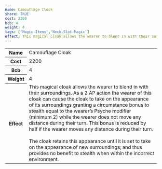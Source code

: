 ```yaml
---
name: Camouflage Cloak
share: TRUE
cost: 2200
bcb: 4
weight: 4
tags: ['Magic-Items','Neck-Slot-Magic']
effect: This magical cloak allows the wearer to blend in with their surroundings. As a 2 AP action the wearer of this cloak can cause the cloak to take on the appearance of its surroundings granting a circumstance bonus to stealth equal to the wearer’s Psyche modifier (minimum 2) while the wearer does not move any distance during their turn. This bonus is reduced by half if the wearer moves any distance during their turn.<br><br>The cloak retains this appearance until it is set to take on the appearance of new surroundings; and thus provides no benefit to stealth when within the incorrect environment.
---
```

<p><span style="overflow-x: auto;"><table><tbody><tr><th>Name</th><td>Camouflage Cloak</td></tr><tr><th>Cost</th><td>2200</td></tr><tr><th>Bcb</th><td>4</td></tr><tr><th>Weight</th><td>4</td></tr><tr><th>Effect</th><td>This magical cloak allows the wearer to blend in with their surroundings. As a 2 AP action the wearer of this cloak can cause the cloak to take on the appearance of its surroundings granting a circumstance bonus to stealth equal to the wearer’s Psyche modifier (minimum 2) while the wearer does not move any distance during their turn. This bonus is reduced by half if the wearer moves any distance during their turn.<br><br>The cloak retains this appearance until it is set to take on the appearance of new surroundings; and thus provides no benefit to stealth when within the incorrect environment.</td></tr></tbody></table></span></p>
